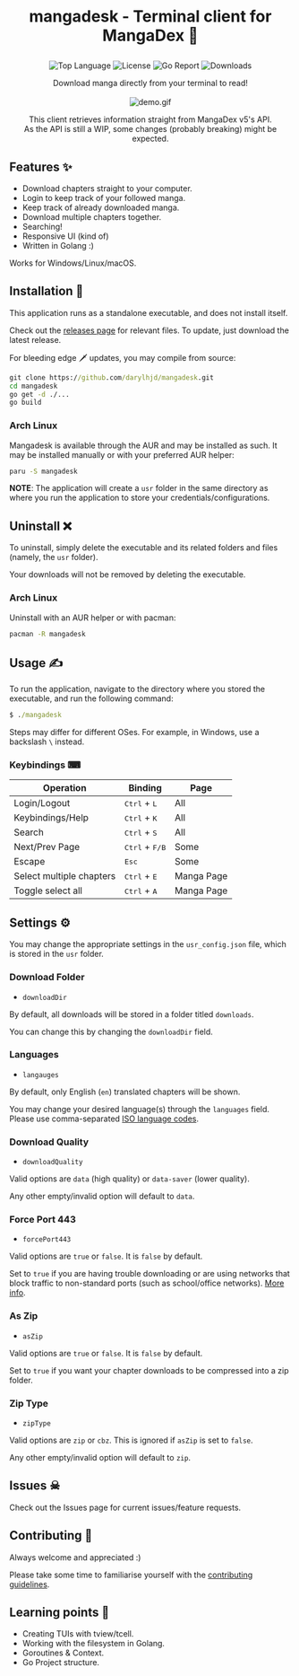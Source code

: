 # <p align="center">mangadesk - Terminal client for MangaDex 📖</p>

<p align="center">
  <img alt="Top Language" src="https://img.shields.io/github/languages/top/darylhjd/mangadesk?style=flat-square">
  <img alt="License" src="https://img.shields.io/github/license/darylhjd/mangadesk?style=flat-square&color=blue">
  <img alt="Go Report" src="https://goreportcard.com/badge/github.com/darylhjd/mangadesk?style=flat-square">  
  <img alt="Downloads" src="https://img.shields.io/github/downloads/darylhjd/mangadesk/total?style=flat-square&color=success">
</p>

<p align="center">
  Download manga directly from your terminal to read!<br><br>
  <img src="assets/demo.gif" alt="demo.gif">
</p>

<p align="center">
  This client retrieves information straight from MangaDex v5's API.<br>
  As the API is still a WIP, some changes (probably breaking) might be expected.
</p>

## Features ✨

- Download chapters straight to your computer.
- Login to keep track of your followed manga.
- Keep track of already downloaded manga.
- Download multiple chapters together.
- Searching!
- Responsive UI (kind of)
- Written in Golang :)

Works for Windows/Linux/macOS.

## Installation 🔧

This application runs as a standalone executable, and does not install itself.

Check out the [releases page](https://github.com/darylhjd/mangadesk/releases) for relevant files. To update, just
download the latest release.

For bleeding edge 🗡 updates, you may compile from source:

```cmd
git clone https://github.com/darylhjd/mangadesk.git
cd mangadesk
go get -d ./...
go build
```

### Arch Linux

Mangadesk is available through the AUR and may be installed as such. It may be installed manually or with your preferred AUR helper:

```cmd
paru -S mangadesk
```

**NOTE**: The application will create a `usr` folder in the same directory as where you run the application to store
your credentials/configurations.

## Uninstall ❌

To uninstall, simply delete the executable and its related folders and files (namely, the `usr` folder).

Your downloads will not be removed by deleting the executable.

### Arch Linux

Uninstall with an AUR helper or with pacman:

```cmd
pacman -R mangadesk
```

## Usage ✍

To run the application, navigate to the directory where you stored the executable, and run the following command:

```cmd
$ ./mangadesk 
```

Steps may differ for different OSes. For example, in Windows, use a backslash `\` instead.

### Keybindings ⌨

| Operation                 | Binding                          | Page       |
|---------------------------|----------------------------------|------------|
| Login/Logout              | <kbd>Ctrl</kbd> + <kbd>L</kbd>   | All        |
| Keybindings/Help          | <kbd>Ctrl</kbd> + <kbd>K</kbd>   | All        |
| Search                    | <kbd>Ctrl</kbd> + <kbd>S</kbd>   | All        |
| Next/Prev Page            | <kbd>Ctrl</kbd> + <kbd>F/B</kbd> | Some       |
| Escape                    | <kbd>Esc</kbd>                   | Some       |
| Select multiple chapters  | <kbd>Ctrl</kbd> + <kbd>E</kbd>   | Manga Page |
| Toggle select all         | <kbd>Ctrl</kbd> + <kbd>A</kbd>   | Manga Page |

## Settings ⚙

You may change the appropriate settings in the `usr_config.json` file, which is stored in the `usr` folder.

### Download Folder

- `downloadDir`

By default, all downloads will be stored in a folder titled `downloads`.

You can change this by changing the `downloadDir` field.

### Languages

- `langauges`

By default, only English (`en`) translated chapters will be shown.

You may change your desired language(s) through the `languages` field. Please use
comma-separated [ISO language codes](https://www.andiamo.co.uk/resources/iso-language-codes/).

### Download Quality

- `downloadQuality`

Valid options are `data` (high quality) or `data-saver` (lower quality).

Any other empty/invalid option will default to `data`.

### Force Port 443

- `forcePort443`

Valid options are `true` or `false`. It is `false` by default.

Set to `true` if you are having trouble downloading or are using networks that block traffic to non-standard ports
(such as school/office networks).
[More info](https://api.mangadex.org/docs.html#operation/get-at-home-server-chapterId).

### As Zip

- `asZip`

Valid options are `true` or `false`. It is `false` by default.

Set to `true` if you want your chapter downloads to be compressed into a zip folder.

### Zip Type

- `zipType`

Valid options are `zip` or `cbz`. This is ignored if `asZip` is set to `false`.

Any other empty/invalid option will default to `zip`.

## Issues ☠

Check out the Issues page for current issues/feature requests.

## Contributing 🤝

Always welcome and appreciated :)

Please take some time to familiarise yourself with the [contributing guidelines](.github/CONTRIBUTING.md).

## Learning points 🧠

- Creating TUIs with tview/tcell.
- Working with the filesystem in Golang.
- Goroutines & Context.
- Go Project structure.
